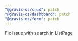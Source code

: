 ```yaml
---
"@gravis-os/crud": patch
"@gravis-os/dashboard": patch
"@gravis-os/form": patch
---
```


Fix issue with search in ListPage
